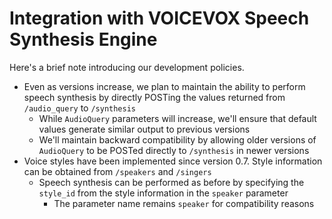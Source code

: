 # Integration with VOICEVOX Speech Synthesis Engine

Here's a brief note introducing our development policies.

- Even as versions increase, we plan to maintain the ability to perform speech synthesis by directly POSTing the values returned from `/audio_query` to `/synthesis`
  - While `AudioQuery` parameters will increase, we'll ensure that default values generate similar output to previous versions
  - We'll maintain backward compatibility by allowing older versions of `AudioQuery` to be POSTed directly to `/synthesis` in newer versions
- Voice styles have been implemented since version 0.7. Style information can be obtained from `/speakers` and `/singers`
  - Speech synthesis can be performed as before by specifying the `style_id` from the style information in the `speaker` parameter
    - The parameter name remains `speaker` for compatibility reasons
